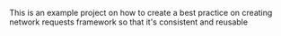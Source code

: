 This is an example project on how to create a best practice on creating network requests framework so that it's consistent and reusable
